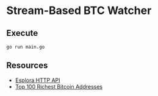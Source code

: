 # Stream-Based BTC Watcher

## Execute
```
go run main.go
```

## Resources
- [Esplora HTTP API](https://github.com/blockstream/esplora/blob/master/API.md)
- [Top 100 Richest Bitcoin Addresses](https://bitinfocharts.com/top-100-richest-bitcoin-addresses.html?utm_source=chatgpt.com)

